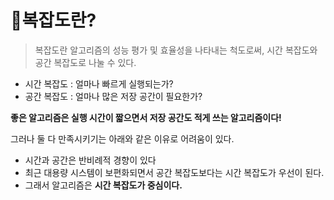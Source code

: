 <h1 id="🤔복잡도란">🤔복잡도란?</h1>
<blockquote>
<p>복잡도란 알고리즘의 성능 평가 및 효율성을 나타내는 척도로써, 시간 복잡도와 공간 복잡도로 나눌 수 있다. </p>
</blockquote>
<ul>
<li>시간 복잡도 : 얼마나 빠르게 실행되는가?</li>
<li>공간 복잡도 : 얼마나 많은 저장 공간이 필요한가?</li>
</ul>
<p><strong>좋은 알고리즘은 실행 시간이 짧으면서 저장 공간도 적게 쓰는 알고리즘이다!</strong></p>
<p>그러나 둘 다 만족시키기는 아래와 같은 이유로 어려움이 있다.</p>
<ul>
<li>시간과 공간은 반비례적 경향이 있다</li>
<li>최근 대용량 시스템이 보편화되면서 공간 복잡도보다는 시간 복잡도가 우선이 된다.</li>
<li>그래서 알고리즘은 <strong>시간 복잡도가 중심이다.</strong></li>
</ul>